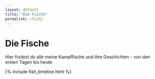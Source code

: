 ```yaml
---
layout: default
title: "Die Fische"
permalink: /fish/
---
```


<div class="blog-container">
  <div class="blog-header-card content-card">
    <h1>Die Fische</h1>
    <p>Hier findest du alle meine Kampffische und ihre Geschichten - von den ersten Tagen bis heute</p>
  </div>

  <div class="content-card">
    {% include fish_timeline.html %}
  </div>
</div>
